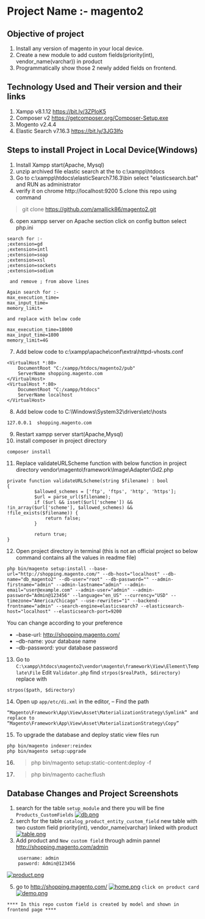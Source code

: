 # Project Name :- magento2
## Objective of project 
1. Install any version of magento in your local device.
2. Create a new module to add custom fields(priority(int), vendor_name(varchar)) in product
3. Programmatically show those 2 newly added fields on frontend.

## Technology Used and Their version and their links
1. Xampp  v8.1.12 https://bit.ly/3ZPIoK5
2. Composer v2 https://getcomposer.org/Composer-Setup.exe
3. Mogento  v2.4.4 
4. Elastic Search v7.16.3 https://bit.ly/3JG3Ifo

## Steps to install Project in Local Device(Windows)
1. Install Xampp start(Apache, Mysql)
2. unzip archived file elastic search at the  to c:\\xampp\htdocs
3. Go to c:\\xampp\htdocs\elasticSearch7.16.3\bin select "elasticsearch.bat"  and RUN as administrator
4. verify it on chrome http://localhost:9200
5.clone this repo using command 
> git clone https://github.com/amallick86/magento2.git
6. open xampp server on Apache section click on config button select php.ini
```
search for :- 
;extension=gd
;extension=intl
;extension=soap
;extension=xsl
;extension=sockets
;extension=sodium

 and remove ; from above lines 
 ```
 ```
Again search for :- 
max_execution_time=
max_input_time=
memory_limit=

and replace with below code

max_execution_time=18000
max_input_time=1800
memory_limit=4G
```
7. Add below code to  c:\\xampp\apache\conf\extra\httpd-vhosts.conf 
```
<VirtualHost *:80>
    DocumentRoot "C:/xampp/htdocs/magento2/pub"
    ServerName shopping.magento.com
</VirtualHost>
<VirtualHost *:80>
    DocumentRoot "C:/xampp/htdocs"
    ServerName localhost
</VirtualHost>
```
8. Add below code to C:\\Windows\System32\drivers\etc\hosts 
``` 
127.0.0.1  shopping.magento.com 
```
9. Restart xampp server start(Apache,Mysql)
10. install composer in project directory
```
composer install
```
11. Replace  validateURLScheme function with below function in project directory vendor\magento\framework\Image\Adapter\Gd2.php 
```
private function validateURLScheme(string $filename) : bool
{
          $allowed_schemes = ['ftp', 'ftps', 'http', 'https'];
          $url = parse_url($filename);
          if ($url && isset($url['scheme']) && !in_array($url['scheme'], $allowed_schemes) && !file_exists($filename)) {
              return false;
          }

          return true;   
}
```
12. Open project directory in terminal (this is not an official project so below command contains all the values in readme file)
```
php bin/magento setup:install --base-url="http://shopping.magento.com/" --db-host="localhost" --db-name="db_magento2" --db-user="root" --db-password="" --admin-firstname="admin" --admin-lastname="admin" --admin-email="user@example.com" --admin-user="admin" --admin-password="Admin@123456" --language="en_US" --currency="USD" --timezone="America/Chicago" --use-rewrites="1" --backend-frontname="admin" --search-engine=elasticsearch7 --elasticsearch-host="localhost" --elasticsearch-port=9200
```
You can change according to your preference

* –base-url: http://shopping.magento.com/
* –db-name: your database name 
* –db-password: your database password 

13. Go to ```C:\xampp\htdocs\magento2\vendor\magento\framework\View\Element\Template\File``` Edit ```Validator.php``` find ```strpos($realPath, $directory)``` replace with
```
strpos($path, $directory)
```
14. Open up ```app/etc/di.xml``` in the editor,
– Find the path 
```
“Magento\Framework\App\View\Asset\MaterializationStrategy\Symlink” and replace to “Magento\Framework\App\View\Asset\MaterializationStrategy\Copy”
```
15.  To upgrade the database and deploy static view files run
```
php bin/magento indexer:reindex
php bin/magento setup:upgrade
```
16. >php bin/magento setup:static-content:deploy -f
17. >php bin/magento cache:flush
## Database Changes and Project Screenshots
1. search for the table ```setup_module``` and there you will be fine ```Products_CustomFields```
[![db.png](https://i.postimg.cc/BnJJPrZk/db.png)](https://postimg.cc/WhYBQfkw)
2. serch for the table ```catalog_product_entity_custom_field``` new table with two custom field priority(int), vendor_name(varchar) linked with product
[![table.png](https://i.postimg.cc/vBVJNhH5/table.png)](https://postimg.cc/S2m1XW9K)
3. Add product and ```New custom field``` through admin pannel http://shopping.magento.com/admin
``` 
    username: admin
    pasword: Admin@123456
```
[![product.png](https://i.postimg.cc/T3n3GTDh/product.png)](https://postimg.cc/yDYHy4nz)

5. go to http://shopping.magento.com/ 
[![home.png](https://i.postimg.cc/7ZzSbT6m/home.png)](https://postimg.cc/5XxXRy8C)
```click on product card ```
[![demo.png](https://i.postimg.cc/x8yVh17S/demo.png)](https://postimg.cc/1VtdNssW)

```
**** In this repo custom field is created by model and shown in frontend page ****
```
